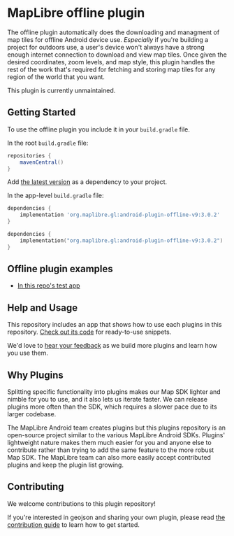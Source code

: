 # MapLibre offline plugin

The offline plugin automatically does the downloading and managment of map tiles for offline Android device use. _Especially_ if you're building a project for outdoors use, a user's device won't always have a strong enough internet connection to download and view map tiles. Once given the desired coordinates, zoom levels, and map style, this plugin handles the rest of the work that's required for fetching and storing map tiles for any region of the world that you want.

This plugin is currently unmaintained.

## Getting Started

<!-- [More documentation about the plugin can be found here](https://www.mapbox.com/android-docs/plugins/overview/offline) -->

To use the offline plugin you include it in your `build.gradle` file.

In the root `build.gradle` file:

```groovy
repositories {
    mavenCentral()
}

```

Add [the latest version](https://central.sonatype.com/artifact/org.maplibre.gl/android-plugin-offline-v9/versions) as a dependency to your project.

In the app-level `build.gradle` file:

```groovy
dependencies {
    implementation 'org.maplibre.gl:android-plugin-offline-v9:3.0.2'
}
```

```kotlin
dependencies {
    implementation("org.maplibre.gl:android-plugin-offline-v9:3.0.2")
}
```

## Offline plugin examples

- [In this repo's test app](https://github.com/maplibre/maplibre-plugins-android/tree/main/app/src/main/java/org/maplibre/android/plugins/testapp/activity/offline)

## Help and Usage

This repository includes an app that shows how to use each plugins in this repository. [Check out its code](https://github.com/maplibre/maplibre-plugins-android/tree/main/app/src/main/java/org/maplibre/android/plugins/testapp/activity) for ready-to-use snippets.

We'd love to [hear your feedback](https://github.com/maplibre/maplibre-plugins-android/issues) as we build more plugins and learn how you use them.

## Why Plugins

Splitting specific functionality into plugins makes our Map SDK lighter and nimble for you to use, and it also lets us iterate faster. We can release plugins more often than the SDK, which requires a slower pace due to its larger codebase.

The MapLibre Android team creates plugins but this plugins repository is an open-source project similar to the various MapLibre Android SDKs.
Plugins' lightweight nature makes them much easier for you and anyone else to contribute rather than trying to add the same feature to the more robust Map SDK. The MapLibre team can also more easily accept contributed plugins and keep the plugin list growing.

## Contributing

We welcome contributions to this plugin repository!

If you're interested in geojson and sharing your own plugin, please read [the contribution guide](https://github.com/maplibre/maplibre-plugins-android/blob/main/CONTRIBUTING.md) to learn how to get started.
